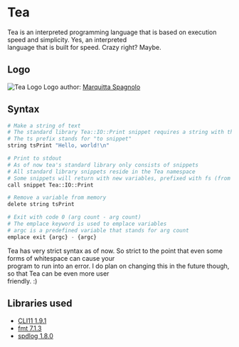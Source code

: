 # Tea
Tea is an interpreted programming language that is based on execution speed and simplicity. Yes, an interpreted \
language that is built for speed. Crazy right? Maybe.



## Logo
![Tea Logo](https://pixy.org/src/478/4785394.png)
Logo author: [Marquitta Spagnolo](https://pixy.org/author/Marquitta_Spagnolo/)



## Syntax
```py
# Make a string of text
# The standard library Tea::IO::Print snippet requires a string with the name tsPrint
# The ts prefix stands for "to snippet"
string tsPrint "Hello, world!\n"

# Print to stdout
# As of now tea's standard library only consists of snippets
# All standard library snippets reside in the Tea namespace
# Some snippets will return with new variables, prefixed with fs (from snippet)
call snippet Tea::IO::Print

# Remove a variable from memory
delete string tsPrint

# Exit with code 0 (arg count - arg count)
# The emplace keyword is used to emplace variables
# argc is a predefined variable that stands for arg count
emplace exit {argc} - {argc}
```
Tea has very strict syntax as of now. So strict to the point that even some forms of whitespace can cause your \
program to run into an error. I do plan on changing this in the future though, so that Tea can be even more user \
friendly. :)



## Libraries used
* [CLI11 1.9.1](https://github.com/CLIUtils/CLI11/)
* [fmt 7.1.3](https://github.com/fmtlib/fmt/)
* [spdlog 1.8.0](https://github.com/gabime/spdlog/)
